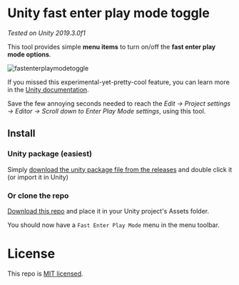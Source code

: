 # Unity fast enter play mode toggle

_Tested on Unity 2019.3.0f1_

This tool provides simple **menu items** to turn on/off the **fast enter play mode options**.

![fastenterplaymodetoggle](https://user-images.githubusercontent.com/19146183/69904651-3e122a00-13a9-11ea-983f-6ab20efd2d21.png)

If you missed this experimental-yet-pretty-cool feature, you can learn more in the [Unity documentation](https://docs.unity3d.com/2019.3/Documentation/Manual/ConfigurableEnterPlayMode.html).

Save the few annoying seconds needed to reach the _Edit -> Project settings -> Editor -> Scroll down to Enter Play Mode settings_, using this tool.

## Install
### Unity package (easiest)
Simply [download the unity package file from the releases](https://github.com/Telroshan/Unity-fast-enter-play-mode-toggle/releases/download/1.0/Fast-enter-play-mode-toggle.unitypackage) and double click it (or import it in Unity)
### Or clone the repo
[Download this repo](https://github.com/Telroshan/Unity-fast-enter-play-mode-toggle/archive/master.zip) and place it in your Unity project's Assets folder.


You should now have a `Fast Enter Play Mode` menu in the menu toolbar.

# License
This repo is [MIT licensed](https://github.com/Telroshan/Unity-Fast-Enter-Playmode-Toggle/blob/master/LICENSE).
